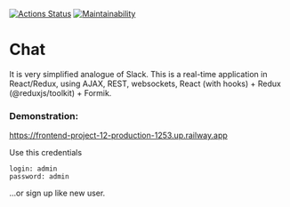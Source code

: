 [![Actions Status](https://github.com/domingi/frontend-project-12/workflows/hexlet-check/badge.svg)](https://github.com/domingi/frontend-project-12/actions)
[![Maintainability](https://api.codeclimate.com/v1/badges/cbcfd634637b25db84a8/maintainability)](https://codeclimate.com/github/domingi/frontend-project-12/maintainability)

# Chat
It is very simplified analogue of Slack.
This is a real-time application in React/Redux, using AJAX, REST, websockets, React (with hooks) + Redux (@reduxjs/toolkit) + Formik.

### Demonstration:
https://frontend-project-12-production-1253.up.railway.app

Use this credentials
```
login: admin
password: admin
```
...or sign up like new user.
